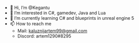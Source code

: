 - 👋 Hi, I’m @Kegantu
- 👀 I’m interested in C#, gamedev, Java and Lua
- 🌱 I’m currently learning C# and blueprints in unreal engine 5
- 📫 How to reach me
  - Mail: kaluznijartem99@gmail.com
  - Discord: artem1290#8295


<!---
Kegantu/Kegantu is a ✨ special ✨ repository because its `README.md` (this file) appears on your GitHub profile.
You can click the Preview link to take a look at your changes.
--->
